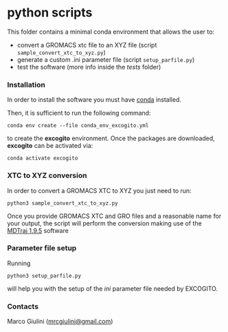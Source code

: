 # python scripts #

This folder contains a minimal conda environment that allows the user to:
- convert a GROMACS xtc file to an XYZ file (script ```sample_convert_xtc_to_xyz.py```)
- generate a custom .ini parameter file (script ```setup_parfile.py```)
- test the software (more info inside the *tests* folder)

### Installation ###

In order to install the software you must have [conda](https://docs.conda.io/projects/conda/en/latest/user-guide/install/) installed.

Then, it is sufficient to run the following command:

```
conda env create --file conda_env_excogito.yml
```

to create the **excogito** environment. Once the packages are downloaded, **excogito** can be activated via:

```
conda activate excogito
```

### XTC to XYZ conversion

In order to convert a GROMACS XTC to XYZ you just need to run:

```
python3 sample_convert_xtc_to_xyz.py
```

Once you provide GROMACS XTC and GRO files and a reasonable name for your output, the script will perform the conversion making use of the [MDTraj 1.9.5](https://www.mdtraj.org/1.9.5/index.html) software 

### Parameter file setup

Running

```
python3 setup_parfile.py
```

will help you with the setup of the *ini* parameter file needed by EXCOGITO.

### Contacts ###

Marco Giulini (mrcgiulini@gmail.com)
